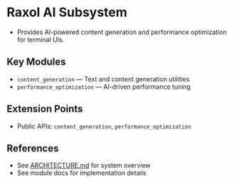 # Raxol AI Subsystem

- Provides AI-powered content generation and performance optimization for terminal UIs.

## Key Modules

- `content_generation` — Text and content generation utilities
- `performance_optimization` — AI-driven performance tuning

## Extension Points

- Public APIs: `content_generation`, `performance_optimization`

## References

- See [ARCHITECTURE.md](../../../docs/ARCHITECTURE.md) for system overview
- See module docs for implementation details
